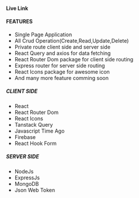 #### Live Link

#### FEATURES

- Single Page Application
- All Crud Operation(Create,Read,Update,Delete)
- Private route client side and server side
- React Query and axios for data fetching
- React Router Dom package for client side routing
- Express router for server side routing
- React Icons package for awesome icon
- And many more feature comming soon

##### CLIENT SIDE

- React
- React Router Dom
- React Icons
- Tanstack Query
- Javascript Time Ago
- Firebase
- React Hook Form

##### SERVER SIDE

- NodeJs
- ExpressJs
- MongoDB
- Json Web Token
